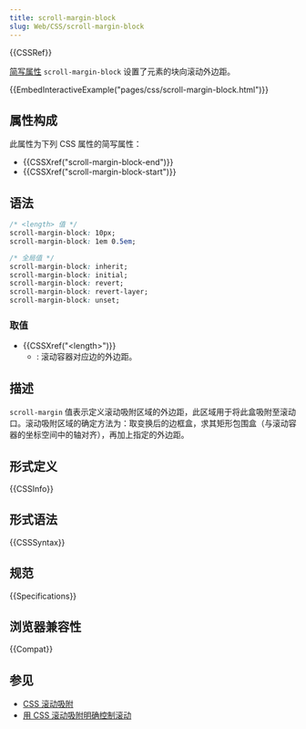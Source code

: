 ```yaml
---
title: scroll-margin-block
slug: Web/CSS/scroll-margin-block
---
```


{{CSSRef}}

[简写属性](/zh-CN/docs/Web/CSS/Shorthand_properties) `scroll-margin-block` 设置了元素的块向滚动外边距。

{{EmbedInteractiveExample("pages/css/scroll-margin-block.html")}}

## 属性构成

此属性为下列 CSS 属性的简写属性：

- {{CSSXref("scroll-margin-block-end")}}
- {{CSSXref("scroll-margin-block-start")}}

## 语法

```css
/* <length> 值 */
scroll-margin-block: 10px;
scroll-margin-block: 1em 0.5em;

/* 全局值 */
scroll-margin-block: inherit;
scroll-margin-block: initial;
scroll-margin-block: revert;
scroll-margin-block: revert-layer;
scroll-margin-block: unset;
```

### 取值

- {{CSSXref("&lt;length&gt;")}}
  - : 滚动容器对应边的外边距。

## 描述

`scroll-margin` 值表示定义滚动吸附区域的外边距，此区域用于将此盒吸附至滚动口。滚动吸附区域的确定方法为：取变换后的边框盒，求其矩形包围盒（与滚动容器的坐标空间中的轴对齐），再加上指定的外边距。

## 形式定义

{{CSSInfo}}

## 形式语法

{{CSSSyntax}}

## 规范

{{Specifications}}

## 浏览器兼容性

{{Compat}}

## 参见

- [CSS 滚动吸附](/zh-CN/docs/Web/CSS/CSS_scroll_snap)
- [用 CSS 滚动吸附明确控制滚动](https://web.dev/css-scroll-snap/)
